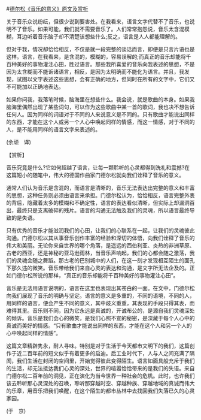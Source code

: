 #[德尔松《音乐的意义》原文及赏析](https://www.vrrw.net/wx/12027.html)

关于音乐众说纷纭，但很少说到要害处。在我看来，语言文字代替不了音乐，也说明不了音乐。如果可能，我们就不需要音乐了。人们常常抱怨说，音乐太含混模糊，耳边听着音乐脑子却不清楚该想些什么;反之，语言是人人都能理解的。

但对于我，情况却恰恰相反，不仅是就一段完整的谈话而言，即便是只言片语也是这样。语言，在我看来，是含混的，模糊的，容易误解的;而真正的音乐却能将千百种美好的事物灌注心田，胜过语言。那些我所喜爱的音乐向我表述的思想，不是因为太含糊而不能诉诸语言，相反，是因为太明确而不能化为语言。并且，我发现，试图以文字表述这些思想，会有正确的地方，但同时在所有的文字中，它们又不可能加以正确地表达。

如果你问我，我落笔时候，脑海里在想些什么。我会说，就是歌曲的本身。如果我脑海里偶然出现了某些词句，可以作为这些歌曲中某一首的歌词，我也决不想告诉任何人。因为同样的词语对于不同的人来说意义是不同的。只有歌曲才能说出同样的东西，才能在这个人或另一个人心中唤起同样的情感，而这一情感，对于不同的人，是不能用同样的语言文字来表述的。

(余顽　译)



【赏析】

音乐究竟是什么?它如何超越了语言，让每一颗聆听的心灵都得到洗礼和震撼?在这篇短小的随笔中，伟大的德国作曲家门德尔松就向我们诠释了音乐的意义。

通常人们认为音乐是含混的，而语言是清晰的，音乐无法表达出完整的意义和丰富的思想，这种任务则必须由语言来承担。门德尔松认为，恰恰相反，语言完整外表的背后，隐藏着太多的模糊和不确定性，语言的表达看似清晰，但实际上却漏洞百出，最终只是支离破碎的残片。语言的沟通无法触及我们的灵魂，所以语言最终导致的是失语。

只有优秀的音乐才能滋润我们的心田，让我们的心联系在一起，让我们的灵魂彼此沟通。门德尔松以其从事音乐创作丰富的经验和深切的体悟，向我们诠释了音乐的伟大和美丽。无论你来自世界的哪个角落，是遥远的西伯利亚、炎热的非洲草原、古老的西亚，还是神秘的亚马逊雨林，当音乐声响起，我们的心都会随之激荡，我们的灵魂会随之舞蹈。那古老的巴别城中的人们，在这一刻才发现相互陌生的面孔下那久违的微笑。音乐带给我们来自心灵的表达和沟通，是文字所无法企及的。正如门德尔松所说的那样，“真正的音乐却能将千百种美好的事物灌注心田”。

音乐是无法用语言说明的，语言在这里也表现出其苍白的一面。在文中，门德尔松向我们展现了音乐的明确与坚定。语言的意义是多重的，不同的语境，不同的人，用同样的语言，便会产生不同的意义，其中歧义重重，其表现的手段只得其表，而难得其里。音乐则不同，因为它永远是真诚的，开诚布公的，是源自我们灵魂深处的倾诉。音乐是我们会心的微笑，是我们心照不宣的秘密，是深藏于每个人心中的真诚而美好的情感。“只有歌曲才能说出同样的东西，才能在这个人和另一个人的心中唤起同样的情感”。

这篇文章精辟隽永，耐人寻味。特别是对于生活于今天都市文明下的我们，这篇创作于近二百年前的短文似乎有着更多的启迪。后工业时代下，人与人之间充满了隔阂，我们生活在封闭的空间里，开始觉得彼此变得陌生。语言如面具般充斥于我们的生活，却无法抵达我们心灵的深处，世界的喧嚣恰恰带来的是我们的失语。来自门德尔松二百年前的洞见，正在演化为当今世界一种社会的危机。此时，也许我们该去聆听那心灵深处的召唤，聆听那穿越时空、穿越种族、穿越地域的真诚而伟大的乐章，用音乐把我们唤醒，在这个陌生的都市丛林中去找回我们失落已久的心灵家园。

(于　京)

